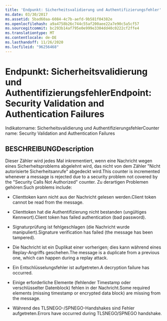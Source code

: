 ```yaml
---
title: 'Endpunkt: Sicherheitsvalidierung und Authentifizierungsfehler'
ms.date: 03/30/2017
ms.assetid: 5bad60aa-6084-4c7b-aefd-9b581f04382e
ms.openlocfilehash: a9a4758b26c744c55af200aee22a7e90c5a5cf57
ms.sourcegitcommit: bc293b14af795e0e999e3304dd40c0222cf2ffe4
ms.translationtype: MT
ms.contentlocale: de-DE
ms.lasthandoff: 11/26/2020
ms.locfileid: "96256468"
---
```

# <a name="endpoint-security-validation-and-authentication-failures"></a><span data-ttu-id="11362-102">Endpunkt: Sicherheitsvalidierung und Authentifizierungsfehler</span><span class="sxs-lookup"><span data-stu-id="11362-102">Endpoint: Security Validation and Authentication Failures</span></span>

<span data-ttu-id="11362-103">Indikatorname: Sicherheitsvalidierung und Authentifizierungsfehler</span><span class="sxs-lookup"><span data-stu-id="11362-103">Counter name: Security Validation and Authentication Failures</span></span>  
  
## <a name="description"></a><span data-ttu-id="11362-104">BESCHREIBUNG</span><span class="sxs-lookup"><span data-stu-id="11362-104">Description</span></span>  

 <span data-ttu-id="11362-105">Dieser Zähler wird jedes Mal inkrementiert, wenn eine Nachricht wegen eines Sicherheitsproblems abgelehnt wird, das nicht von dem Zähler "Nicht autorisierte Sicherheitsanrufe" abgedeckt wird.</span><span class="sxs-lookup"><span data-stu-id="11362-105">This counter is incremented whenever a message is rejected due to a security problem not covered by the "Security Calls Not Authorized" counter.</span></span> <span data-ttu-id="11362-106">Zu derartigen Problemen gehören:</span><span class="sxs-lookup"><span data-stu-id="11362-106">Such problems include:</span></span>  
  
- <span data-ttu-id="11362-107">Clienttoken kann nicht aus der Nachricht gelesen werden.</span><span class="sxs-lookup"><span data-stu-id="11362-107">Client token cannot be read from the message.</span></span>  
  
- <span data-ttu-id="11362-108">Clienttoken hat die Authentifizierung nicht bestanden (ungültiges Kennwort).</span><span class="sxs-lookup"><span data-stu-id="11362-108">Client token has failed authentication (bad password).</span></span>  
  
- <span data-ttu-id="11362-109">Signaturprüfung ist fehlgeschlagen (die Nachricht wurde manipuliert).</span><span class="sxs-lookup"><span data-stu-id="11362-109">Signature verification has failed (the message has been tampered).</span></span>  
  
- <span data-ttu-id="11362-110">Die Nachricht ist ein Duplikat einer vorherigen; dies kann während eines Replay-Angriffs geschehen.</span><span class="sxs-lookup"><span data-stu-id="11362-110">The message is a duplicate from a previous one, which can happen during a replay attack.</span></span>  
  
- <span data-ttu-id="11362-111">Ein Entschlüsselungsfehler ist aufgetreten.</span><span class="sxs-lookup"><span data-stu-id="11362-111">A decryption failure has occurred.</span></span>  
  
- <span data-ttu-id="11362-112">Einige erforderliche Elemente (fehlender Timestamp oder verschlüsselter Datenblock) fehlen in der Nachricht.</span><span class="sxs-lookup"><span data-stu-id="11362-112">Some required elements (missing timestamp or encrypted data block) are missing from the message.</span></span>  
  
- <span data-ttu-id="11362-113">Während des TLSNEGO-/SPNEGO-Handshakes sind Fehler aufgetreten.</span><span class="sxs-lookup"><span data-stu-id="11362-113">Errors have occurred during TLSNEGO/SPNEGO handshake.</span></span>
